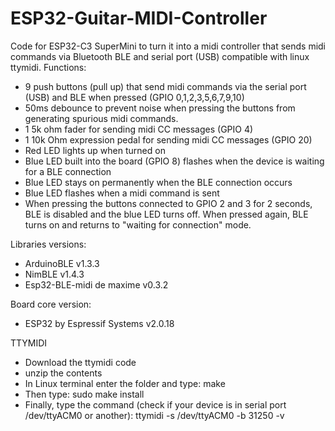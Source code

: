 # ESP32-Guitar-MIDI-Controller
Code for ESP32-C3 SuperMini to turn it into a midi controller that sends midi commands via Bluetooth BLE and serial port (USB) compatible with linux ttymidi.
Functions:
- 9 push buttons (pull up) that send midi commands via the serial port (USB) and BLE when pressed (GPIO 0,1,2,3,5,6,7,9,10)
- 50ms debounce to prevent noise when pressing the buttons from generating spurious midi commands.
- 1 5k ohm fader for sending midi CC messages (GPIO 4)
- 1 10k Ohm expression pedal for sending midi CC messages (GPIO 20)
- Red LED lights up when turned on
- Blue LED built into the board (GPIO 8) flashes when the device is waiting for a BLE connection
- Blue LED stays on permanently when the BLE connection occurs
- Blue LED flashes when a midi command is sent
- When pressing the buttons connected to GPIO 2 and 3 for 2 seconds, BLE is disabled and the blue LED turns off. When pressed again, BLE turns on and returns to "waiting for connection" mode.

Libraries versions:
- ArduinoBLE v1.3.3
- NimBLE v1.4.3
- Esp32-BLE-midi de maxime v0.3.2

Board core version:
- ESP32 by Espressif Systems v2.0.18

TTYMIDI
- Download the ttymidi code
- unzip the contents
- In Linux terminal enter the folder and type:
   make
- Then type:
  sudo make install
- Finally, type the command (check if your device is in serial port /dev/ttyACM0 or another):
  ttymidi -s /dev/ttyACM0 -b 31250 -v
  
